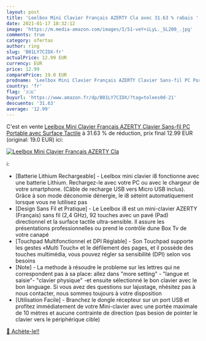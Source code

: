 ```yaml
---
layout: post
title: 'Leelbox Mini Clavier Français AZERTY Cla avec 31.63 % rabais '
date: 2021-01-17 18:32:12
image: 'https://m.media-amazon.com/images/I/51-veY+iLyL._SL200_.jpg'
comments: true
category: ofertas
author: ring
slug: 'B01LY7CIDX-fr'
actualPrice: 12.99 EUR
currency: EUR
price: 12.99
comparePrice: 19.0 EUR
prodname: 'Leelbox Mini Clavier Français AZERTY Clavier Sans-fil PC Portable avec Surface Tactile'
country: 'fr'
flag: '🇫🇷'
buyurl: 'https://www.amazon.fr/dp/B01LY7CIDX/?tag=tolees0d-21'
descuento: '31.63'
average: '12.99'
---
```


C'est en vente [Leelbox Mini Clavier Français AZERTY Clavier Sans-fil PC Portable avec Surface Tactile](https://www.amazon.fr/dp/B01LY7CIDX/?tag=tolees0d-21)  à  31.63 % de réduction, prix final  12.99 EUR (original: 19.0 EUR) ici:

[![Leelbox Mini Clavier Français AZERTY Cla](https://m.media-amazon.com/images/I/51-veY+iLyL._SL200_.jpg)](https://www.amazon.fr/dp/B01LY7CIDX/?tag=tolees0d-21)

ℹ️:

- [Batterie Lithium Rechargeable] - Leelbox mini clavier i8 fonctionne avec une batterie Lithium. Rechargez-le avec votre PC ou avec le chargeur de votre smartphone. (Câble de recharge USB vers Micro USB inclus). Grâce à son mode déconomie dénergie, le i8 séteint automatiquement lorsque vous ne lutilisez pas
- [Design Sans Fil et Pratique] - Le Leelbox i8 est un mini-clavier AZERTY (Français) sans fil (2,4 GHz), 92 touches avec un pavé (Pad) directionnel et la surface tactile ultra-sensible. Il assure les présentations professionnelles ou prend le contrôle dune Box Tv de votre canapé
- [Touchpad Multifonctionnel et DPI Réglable] - Son Touchpad supporte les gestes «Multi Touch» et le défilement des pages, et il possède des touches multimédia, vous pouvez régler sa sensibilité (DPI) selon vos besoins
- [Note] - La methode à résoudre le probleme sur les lettres qui ne correspondent pas à sa place: allez dans "more setting" - "langue et saisie"- "clavier physique" -et ensuite sélectionné le bon clavier avec le bon language. Si vous avez des questions sur lajustage, nhésitez pas à nous contacter, nous sommes toujours à votre disposition
- [Utilisation Facile] - Branchez le dongle récepteur sur un port USB et profitez immédiatement de votre Mini-clavier avec une portée maximale de 10 mètres et aucune contrainte de direction (pas besion de pointer le clavier vers le périphérique cible)

[🛒 Achète-le!!](https://www.amazon.fr/dp/B01LY7CIDX/?tag=tolees0d-21)
